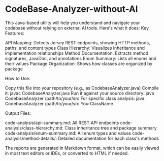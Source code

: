 # CodeBase-Analyzer-without-AI

This Java-based utility will help you understand and navigate your codebase without relying on external AI tools. Here's what it does:
Key Features:

API Mapping: Detects Jersey REST endpoints, showing HTTP methods, paths, and content types
Class Hierarchy: Visualizes inheritance and implementation relationships
Method Documentation: Extracts method signatures, JavaDoc, and annotations
Enum Summary: Lists all enums and their values
Package Organization: Shows how classes are organized by package

How to Use:

Copy this file into your repository (e.g., as CodebaseAnalyzer.java)
Compile it: javac CodebaseAnalyzer.java
Run it against your source directory: java CodebaseAnalyzer /path/to/your/src
For specific class analysis: java CodebaseAnalyzer /path/to/your/src YourClassName

Output Files:

code-analysis/api-summary.md: All REST API endpoints
code-analysis/class-hierarchy.md: Class inheritance tree and package summary
code-analysis/enum-summary.md: All enum types and values
code-analysis/method-details/: Detailed documentation for each class's methods

The reports are generated in Markdown format, which can be easily viewed in most text editors or IDEs, or converted to HTML if needed.
